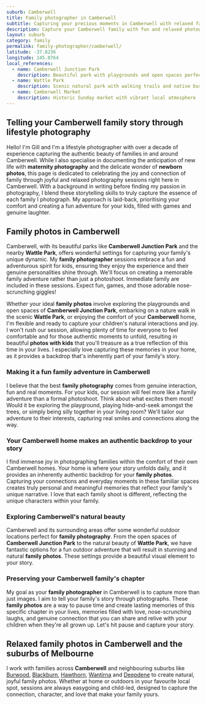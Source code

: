 ```yaml
---
suburb: Camberwell
title: Family photographer in Camberwell
subtitle: Capturing your precious moments in Camberwell with relaxed family photos
description: Capture your Camberwell family with fun and relaxed photography. Family sessions are available in your home or at scenic Melbourne locations.
layout: suburb
category: family
permalink: family-photographer/camberwell/
latitude: -37.8236
longitude: 145.0764
local_references:
  - name: Camberwell Junction Park
    description: Beautiful park with playgrounds and open spaces perfect for family photography
  - name: Wattle Park
    description: Scenic natural park with walking trails and native bushland
  - name: Camberwell Market
    description: Historic Sunday market with vibrant local atmosphere
---
```


## Telling your Camberwell family story through lifestyle photography

Hello! I'm Gill and I'm a lifestyle photographer with over a decade of experience capturing the authentic beauty of families in and around Camberwell. While I also specialise in documenting the anticipation of new life with **maternity photography** and the delicate wonder of **newborn photos**, this page is dedicated to celebrating the joy and connection of family through joyful and relaxed photography sessions right here in Camberwell. With a background in writing before finding my passion in photography, I blend these storytelling skills to truly capture the essence of each family I photograph. My approach is laid-back, prioritising your comfort and creating a fun adventure for your kids, filled with games and genuine laughter.

## Family photos in Camberwell

Camberwell, with its beautiful parks like **Camberwell Junction Park** and the nearby **Wattle Park**, offers wonderful settings for capturing your family's unique dynamic. My **family photographer** sessions embrace a fun and adventurous spirit for kids, ensuring they enjoy the experience and their genuine personalities shine through. We'll focus on creating a memorable family adventure rather than just a photoshoot. Immediate family are included in these sessions. Expect fun, games, and those adorable nose-scrunching giggles!

Whether your ideal **family photos** involve exploring the playgrounds and open spaces of **Camberwell Junction Park**, embarking on a nature walk in the scenic **Wattle Park**, or enjoying the comfort of your **Camberwell** home, I'm flexible and ready to capture your children's natural interactions and joy. I won't rush our session, allowing plenty of time for everyone to feel comfortable and for those authentic moments to unfold, resulting in beautiful **photos with kids** that you'll treasure as a true reflection of this time in your lives. I especially love capturing these memories in your home, as it provides a backdrop that's inherently part of your family's story.

### Making it a fun family adventure in Camberwell

I believe that the best **family photography** comes from genuine interaction, fun and real moments. For your kids, our session will feel more like a family adventure than a formal photoshoot. Think about what excites them most! Would it be exploring the playground, playing hide-and-seek amongst the trees, or simply being silly together in your living room? We'll tailor our adventure to their interests, capturing real smiles and connections along the way.

### Your Camberwell home makes an authentic backdrop to your story

I find immense joy in photographing families within the comfort of their own Camberwell homes. Your home is where your story unfolds daily, and it provides an inherently authentic backdrop for your **family photos**. Capturing your connections and everyday moments in these familiar spaces creates truly personal and meaningful memories that reflect your family's unique narrative. I love that each family shoot is different, reflecting the unique characters within your family.

### Exploring Camberwell's natural beauty

Camberwell and its surrounding areas offer some wonderful outdoor locations perfect for **family photography**. From the open spaces of **Camberwell Junction Park** to the natural beauty of **Wattle Park**, we have fantastic options for a fun outdoor adventure that will result in stunning and natural **family photos**. These settings provide a beautiful visual element to your story.

### Preserving your Camberwell family's chapter

My goal as your **family photographer** in Camberwell is to capture more than just images. I aim to tell your family's story through photographs. These **family photos** are a way to pause time and create lasting memories of this specific chapter in your lives, memories filled with love, nose-scrunching laughs, and genuine connection that you can share and relive with your children when they're all grown up. Let's hit pause and capture your story.

## Relaxed family photos in Camberwell and the suburbs of Melbourne

I work with families across **Camberwell** and neighbouring suburbs like [Burwood](/family-photographer/burwood/), [Blackburn](/family-photographer/blackburn/), [Hawthorn](/family-photographer/hawthorn/), [Wantirna](/family-photographer/wantirna/) and [Deepdene](/family-photographer/deepdene/) to create natural, joyful family photos. Whether at home or outdoors in your favourite local spot, sessions are always easygoing and child-led, designed to capture the connection, character, and love that make your family yours.
